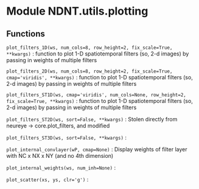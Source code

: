 Module NDNT.utils.plotting
==========================

Functions
---------

`plot_filters_1D(ws, num_cols=8, row_height=2, fix_scale=True, **kwargs)`
:   function to plot 1-D spatiotemporal filters (so, 2-d images) by passing in weights of multiple filters

`plot_filters_2D(ws, num_cols=8, row_height=2, fix_scale=True, cmap='viridis', **kwargs)`
:   function to plot 1-D spatiotemporal filters (so, 2-d images) by passing in weights of multiple filters

`plot_filters_ST1D(ws, cmap='viridis', num_cols=None, row_height=2, fix_scale=True, **kwargs)`
:   function to plot 1-D spatiotemporal filters (so, 2-d images) by passing in weights of multiple filters

`plot_filters_ST2D(ws, sort=False, **kwargs)`
:   Stolen directly from neureye -> core.plot_filters, and modified

`plot_filters_ST3D(ws, sort=False, **kwargs)`
:   

`plot_internal_convlayer(wP, cmap=None)`
:   Display weights of filter layer with NC x NX x NY (and no 4th dimension)

`plot_internal_weights(ws, num_inh=None)`
:   

`plot_scatter(xs, ys, clr='g')`
: